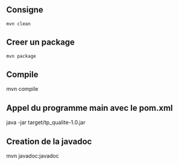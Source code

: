 ## Consigne
```
mvn clean
```
## Creer un package
```
mvn package
```
## Compile
mvn compile
## Appel du programme main avec le pom.xml 
java -jar target/tp_qualite-1.0.jar
## Creation de la javadoc
 mvn javadoc:javadoc
